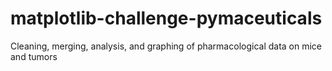 # matplotlib-challenge-pymaceuticals
Cleaning, merging, analysis, and graphing of pharmacological data on mice and tumors
